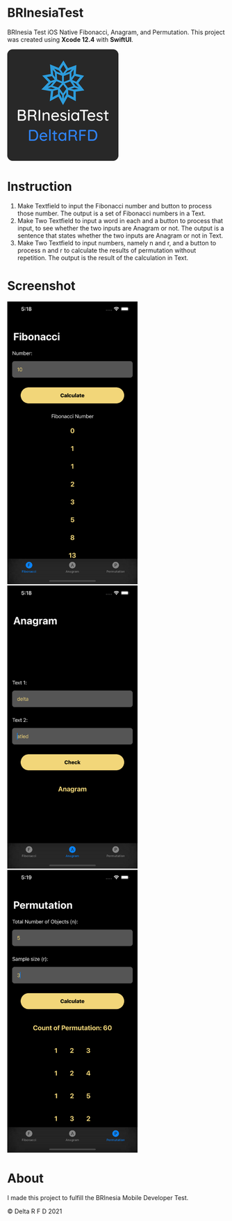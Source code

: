 # BRInesiaTest
BRInesia Test iOS Native Fibonacci, Anagram, and Permutation. This project was created using **Xcode 12.4** with **SwiftUI**.

![Logo BRInesiaTest](https://raw.githubusercontent.com/deltarfd/BRInesiaTest/main/BRInesiaTest/Resources/Assets.xcassets/AppIcon.appiconset/256.png)

# Instruction
1. Make Textfield to input the Fibonacci number and button to process those number. The output is a set of Fibonacci numbers in a Text.
2. Make Two Textfield to input a word in each and a button to process that input, to see whether the two inputs are Anagram or not. The output is a sentence that states whether the two inputs are Anagram or not in Text.
3. Make Two Textfield to input numbers, namely n and r, and a button to process n and r to calculate the results of permutation without repetition. The output is the result of the calculation in Text.

# Screenshot
<img src="https://github.com/deltarfd/BRInesiaTest/blob/main/Screenshot/FibonacciScreen.png" width="300">&nbsp; &nbsp; &nbsp; &nbsp; &nbsp;<img src="https://github.com/deltarfd/BRInesiaTest/blob/main/Screenshot/AnagramScreen.png" width="300">&nbsp; &nbsp; &nbsp; &nbsp; &nbsp;<img src="https://github.com/deltarfd/BRInesiaTest/blob/main/Screenshot/PermutationScreen.png" width="300">

# About
I made this project to fulfill the BRInesia Mobile Developer Test.

© Delta R F D 2021 

